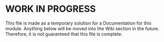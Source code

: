 # WORK IN PROGRESS

This file is made as a temporary solution for a Documentation for this module. Anything below will be moved into the Wiki section in the future. Therefore, it is not guaranteed that this file is complete.
